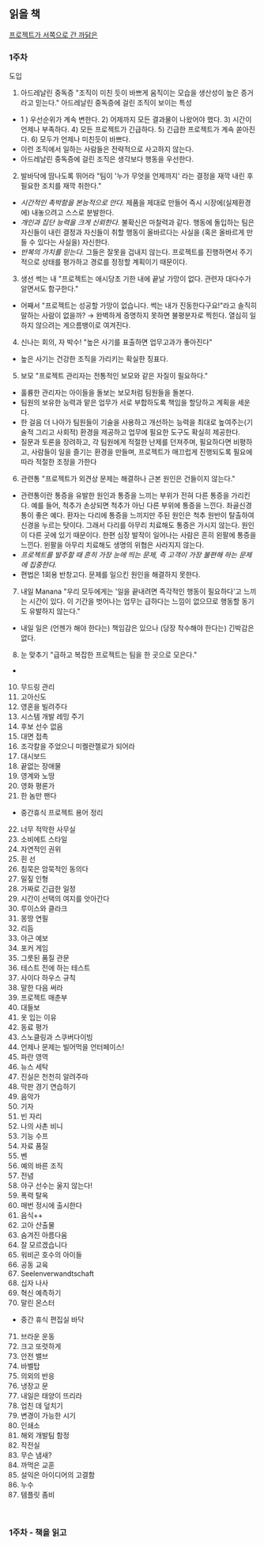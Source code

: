 
## 읽을 책 

[프로젝트가 서쪽으로 간 까닭은](http://www.yes24.com/Product/Goods/3600609)

### 1주차

도입
01. 아드레날린 중독증 "조직이 미친 듯이 바쁘게 움직이는 모습을 생산성이 높은 증거라고 믿는다."
  아드레날린 중독증에 걸린 조직이 보이는 특성
  - 1 ) 우선순위가 계속 변한다. 2) 어제까지 모든 결과물이 나왔어야 했다. 3) 시간이 언제나 부족하다. 4) 모든 프로젝트가 긴급하다. 5) 긴급한 프로젝트가 계속 쏟아진다. 6) 모두가 언제나 미친듯이 바쁘다.
  - 이런 조직에서 일하는 사람들은 전략적으로 사고하지 않는다. 
  - 아드레날린 중독증에 걸린 조직은 생각보다 행동을 우선한다. 

  
02. 발바닥에 땀나도록 뛰어라 "팀이 '누가 무엇을 언제까지' 라는 결정을 재깍 내린 후 필요한 조치를 재깍 취한다."
  - *시간적인 촉박함을 본능적으로 안다.* 제품을 제대로 만들어 즉시 시장에(실제환경에) 내놓으려고 스스로 분발한다.
  - *개인과 집단 능력을 크게 신뢰한다.* 불확신은 마찰력과 같다. 행동에 돌입하는 팀은 자신들이 내린 결정과 자신들이 취할 행동이 올바르다는 사실을 (혹은 올바르게 만들 수 있다는 사실을) 자신한다.
  - *반복의 가치를 믿는다.* 그들은 잘못을 겁내지 않는다. 프로젝트를 진행하면서 주기적으로 상태를 평가하고 경로를 정정할 계획이기 때문이다. 


03. 생선 썩는 내 "프로젝트는 애시당초 기한 내에 끝날 가망이 없다. 관련자 대다수가 알면서도 함구한다."
  - 어째서 "프로젝트는 성공할 가망이 없습니다. 썩는 내가 진동한다구요!"라고 솔직히 말하는 사람이 없을까?
  → 완벽하게 증명하지 못하면 불평분자로 찍힌다. 열심히 일하지 않으려는 게으름뱅이로 여겨진다.
  
  
04. 신나는 회의, 자 박수! "높은 사기를 표출하면 업무고과가 좋아진다"
  - 높은 사기는 건강한 조직을 가리키는 확실한 징표다. 
  
  
05. 보모 "프로젝트 관리자는 전통적인 보모와 같은 자질이 필요하다." 
  - 훌륭한 관리자는 아이들을 돌보는 보모처럼 팀원들을 돌본다. 
  - 팀원의 보유한 능력과 맡은 업무가 서로 부합하도록 책임을 할당하고 계획을 세운다.
  - 한 걸음 더 나아가 팀원들이 기술을 사용하고 개선하는 능력을 최대로 높여주는(기술적 그리고 사회적) 환경을 제공하고 업무에 필요한 도구도 확실히 제공한다.
  - 질문과 토론을 장려하고, 각 팀원에게 적절한 난제를 던져주며, 필요하다면 비평하고, 사람들이 일을 즐기는 환경을 만들며, 프로젝트가 매끄럽게 진행되도록 필요에 따라 적절한 조정을 가한다
  
  
06. 관련통 "프로젝트가 외견상 문제는 해결하나 근본 원인은 건들이지 않는다."
  - 관련통이란 통증을 유발한 원인과 통증을 느끼는 부위가 전혀 다른 통증을 가리킨다. 예를 들어, 척추가 손상되면 척추가 아닌 다른 부위에 통증을 느낀다. 좌골신경통이 좋은 예다. 환자는 다리에 통증을 느끼지만 주된 원인은 척추 원반이 탈출하여 신경을 누르는 탓이다. 그래서 다리를 아무리 치료해도 통증은 가시지 않는다. 원인이 다른 곳에 있기 때문이다. 한편 심장 발작이 일어나는 사람은 흔히 왼팔에 통증을 느낀다. 왼팔을 아무리 치료해도 생명의 위협은 사라지지 않는다.
  - *프로젝트를 발주할 때 흔히 가장 눈에 띄는 문제, 즉 고객이 가장 불편해 하는 문제에 집중한다.*
  - 편법은 1회용 반창고다. 문제를 일으킨 원인을 해결하지 못한다. 
  
  
07. 내일 Manana "우리 모두에게는 '일을 끝내려면 즉각적인 행동이 필요하다'고 느끼는 시간이 있다. 이 기간을 벗어나는 업무는 급하다는 느낌이 없으므로 행동할 동기도 유발하지 않는다."
  - 내일 일은 (언젠가 해야 한다는) 책임감은 있으나 (당장 착수해야 한다는) 긴박감은 없다.


08. 눈 맞추기 "급하고 복잡한 프로젝트는 팀을 한 곳으로 모은다."
  - 


10. 무드링 관리
11. 고아신도
12. 영혼을 빌려주다
13. 시스템 개발 레밍 주기
14. 후보 선수 없음
15. 대면 접촉
16. 조각칼을 주었으니 미켈란젤로가 되어라
17. 대시보드
18. 끝없는 장애물
19. 영계와 노땅
20. 영화 평론가
21. 한 놈만 팬다
  - 중간휴식 프로젝트 용어 정리
22. 너무 적막한 사무실
23. 소비에트 스타일 
24. 자연적인 권위
25. 흰 선
26. 침묵은 암묵적인 동의다
27. 밀짚 인형
28. 가짜로 긴급한 일정
29. 시간이 선택의 여지를 앗아간다
30. 루이스와 클라크
31. 몽땅 연필
32. 리듬
33. 야근 예보
34. 포커 게임
35. 그릇된 품질 관문
36. 테스트 전에 하는 테스트
37. 사이다 하우스 규칙
38. 말한 다음 써라
39. 프로젝트 매춘부
40. 대들보
41. 옷 입는 이유
42. 동료 평가
43. 스노클링과 스쿠버다이빙
44. 언제나 문제는 빌어먹을 언터페이스!
45. 파란 영역
46. 뉴스 세탁
47. 진실은 천천히 알려주마
48. 막판 경기 연습하기
49. 음악가
50. 기자
51. 빈 자리
52. 나의 사촌 비니
53. 기능 수프
54. 자료 품질
55. 벤
56. 예의 바른 조직
57. 전념
58. 야구 선수는 울지 않는다!
59. 폭력 탈옥
60. 매번 정시에 출시한다
61. 음식++
62. 고아 산출물
63. 숨겨진 아름다움
64. 잘 모르겠습니다 
65. 워비곤 호수의 아이들
66. 공동 교육
67. Seelenverwandtschaft
68. 십자 나사
69. 혁신 예측하기
70. 말린 몬스터
  - 중간 휴식 편집실 바닥
71. 브라운 운동
72. 크고 또렷하게
73. 안전 밸브
74. 바벨탑
75. 의외의 반응
76. 냉장고 문
77. 내일은 태양이 뜨리라
78. 업친 데 덮치기
79. 변경이 가능한 시기
80. 인쇄소
81. 해외 개발팀 함정
82. 작전실
83. 무슨 냄새?
84. 까먹은 교훈
85. 설익은 아이디어의 고결함
86. 누수
87. 템플릿 좀비

<br>

### 1주차 - 책을 읽고

<br>

